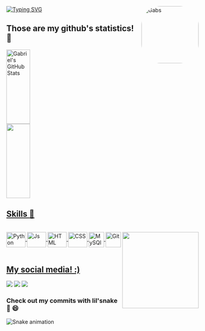 
[![Typing SVG](https://readme-typing-svg.herokuapp.com/?color=abdbe3&size=35&center=true&vCenter=true&width=1000&lines=Hello!+Welcome+to+Gabriel's+Github,+A.K.A.+Dorns;I'm+a+techonology+student+and+reseacher!+:%29)](https://git.io/typing-svg)
 <img align="right" alt="Gabs" height="150" style="border-radius:50px;" src="https://user-images.githubusercontent.com/101159265/208318182-c5d86e13-4100-4e90-a2ea-52d01971775b.png">


## Those are my github's statistics! :dart:

<div align="left">
  <a href="https://github.com/dornss">
  <img width="35%" height="195px"src="https://github-readme-stats.vercel.app/api?username=dornss&show_icons=true&count_private=true&hide_border=true&title_color=abdbe3&icon_color=abdbe3&text_color=c9d1d9&bg_color=0d1117" alt="Gabriel's GitHub Stats"/>
  <img width="35%" height="195px" src="https://github-readme-stats.vercel.app/api/top-langs/?username=dornss&layout=compact&hide_border=true&title_color=abdbe3&text_color=abdbe3&bg_color=0d1117" />
</div>
  
## Skills :rocket:
  
<div style="display: inline_block"><br>
  <img align="center" alt="Python" height="40" width="50" src="https://cdn.jsdelivr.net/gh/devicons/devicon@v2.15.1/devicon.min.css">  
  <img align="center" alt="Js" height="40" width="50" src="https://cdn.jsdelivr.net/gh/devicons/devicon/icons/javascript/javascript-original.svg">
  <img align="center" alt="HTML" height="40" width="50" src="https://cdn.jsdelivr.net/gh/devicons/devicon/icons/html5/html5-original.svg">
  <img align="center" alt="CSS" height="40" width="50" src="https://cdn.jsdelivr.net/gh/devicons/devicon/icons/css3/css3-original.svg">
  <img align="center" alt="MySQl" height="40" widht="50" src="https://cdn.jsdelivr.net/gh/devicons/devicon/icons/mysql/mysql-original.svg"/>
  <img align="center" alt="Git" height="40" widht="50"src="https://cdn.jsdelivr.net/gh/devicons/devicon/icons/git/git-original.svg" />
  <img align="right" src="https://user-images.githubusercontent.com/32654006/156607031-e6c1e736-9915-47d1-a837-8d93fc856aa5.gif" width="200px">
</div>
 
<br>
 
## My social media! :)
 
<div> 
  <a href="https://instagram.com/_dorns" target="_blank"><img src="https://img.shields.io/badge/-Instagram-%23E4405F?style=for-the-badge&logo=instagram&logoColor=white" target="_blank"></a>
  <a href = "mailto:gabrielldornelas@hotmail.com"><img src="https://img.shields.io/badge/-Outlook-0078D4?logo=microsoftoutlook&logoColor=white&style=for-the-badge" target="_blank"></a>
  <a href="https://www.linkedin.com/in/gabrielldornelas" target="_blank"><img src="https://img.shields.io/badge/-LinkedIn-%230077B5?style=for-the-badge&logo=linkedin&logoColor=white" target="_blank"></a> 
  
 ### Check out my commits with lil'snake :snake: :smile:
 
  ![Snake animation](https://github.com/dornss/dornss/blob/output/github-contribution-grid-snake.svg)
</div>
